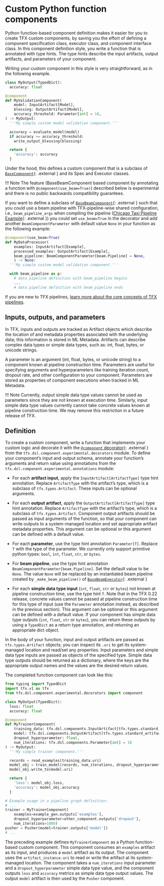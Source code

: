 # Custom Python function components

Python function-based component definition makes it easier for you to create TFX
custom components, by saving you the effort of defining a component
specification class, executor class, and component interface class. In this
component definition style, you write a function that is annotated with type
hints. The type hints describe the input artifacts, output artifacts, and
parameters of your component.

Writing your custom component in this style is very straightforward, as in the
following example.

```python
class MyOutput(TypedDict):
  accuracy: float

@component
def MyValidationComponent(
    model: InputArtifact[Model],
    blessing: OutputArtifact[Model],
    accuracy_threshold: Parameter[int] = 10,
) -> MyOutput:
  '''My simple custom model validation component.'''

  accuracy = evaluate_model(model)
  if accuracy >= accuracy_threshold:
    write_output_blessing(blessing)

  return {
    'accuracy': accuracy
  }
```

Under the hood, this defines a custom component that is a subclass of
[`BaseComponent`](https://github.com/tensorflow/tfx/blob/master/tfx/dsl/components/base/base_component.py){: .external }
and its Spec and Executor classes.

!!! Note
    The feature (BaseBeamComponent based component by annotating a function
    with `@component(use_beam=True)`) described below is experimental and there is
    no public backwards compatibility guarantees.

If you want to define a subclass of
[`BaseBeamComponent`](https://github.com/tensorflow/tfx/blob/master/tfx/dsl/components/base/base_beam_component.py){: .external }
such that you could use a beam pipeline with TFX-pipeline-wise shared
configuration, i.e., `beam_pipeline_args` when compiling the pipeline
([Chicago Taxi Pipeline Example](https://github.com/tensorflow/tfx/blob/master/tfx/examples/chicago_taxi_pipeline/taxi_pipeline_simple.py#L192){: .external })
you could set `use_beam=True` in the decorator and add another
`BeamComponentParameter` with default value `None` in your function as the
following example:

```python
@component(use_beam=True)
def MyDataProcessor(
    examples: InputArtifact[Example],
    processed_examples: OutputArtifact[Example],
    beam_pipeline: BeamComponentParameter[beam.Pipeline] = None,
    ) -> None:
  '''My simple custom model validation component.'''

  with beam_pipeline as p:
    # data pipeline definition with beam_pipeline begins
    ...
    # data pipeline definition with beam_pipeline ends
```

If you are new to TFX pipelines,
[learn more about the core concepts of TFX pipelines](understanding_tfx_pipelines.md).

## Inputs, outputs, and parameters

In TFX, inputs and outputs are tracked as Artifact objects which describe the
location of and metadata properties associated with the underlying data; this
information is stored in ML Metadata. Artifacts can describe complex data types
or simple data types, such as: int, float, bytes, or unicode strings.

A parameter is an argument (int, float, bytes, or unicode string) to a component
known at pipeline construction time. Parameters are useful for specifying
arguments and hyperparameters like training iteration count, dropout rate, and
other configuration to your component. Parameters are stored as properties of
component executions when tracked in ML Metadata.

!!! Note
    Currently, output simple data type values cannot be used as parameters
    since they are not known at execution time. Similarly, input simple data type
    values currently cannot take concrete values known at pipeline construction
    time. We may remove this restriction in a future release of TFX.

## Definition

To create a custom component, write a function that implements your custom logic
and decorate it with the
[`@component` decorator](https://github.com/tensorflow/tfx/blob/master/tfx/dsl/component/experimental/decorators.py){: .external }
from the `tfx.dsl.component.experimental.decorators` module. To define your
component’s input and output schema, annotate your function’s arguments and
return value using annotations from the
`tfx.dsl.component.experimental.annotations` module:

*   For each **artifact input**, apply the `InputArtifact[ArtifactType]` type
    hint annotation. Replace `ArtifactType` with the artifact’s type, which is a
    subclass of `tfx.types.Artifact`. These inputs can be optional arguments.

*   For each **output artifact**, apply the `OutputArtifact[ArtifactType]` type
    hint annotation. Replace `ArtifactType` with the artifact’s type, which is a
    subclass of `tfx.types.Artifact`. Component output artifacts should be
    passed as input arguments of the function, so that your component can write
    outputs to a system-managed location and set appropriate artifact metadata
    properties. This argument can be optional or this argument can be defined
    with a default value.

*   For each **parameter**, use the type hint annotation `Parameter[T]`. Replace
    `T` with the type of the parameter. We currently only support primitive
    python types: `bool`, `int`, `float`, `str`, or `bytes`.

*   For **beam pipeline**, use the type hint annotation
    `BeamComponentParameter[beam.Pipeline]`. Set the default value to be `None`.
    The value `None` will be replaced by an instantiated beam pipeline created
    by `_make_beam_pipeline()` of
    [`BaseBeamExecutor`](https://github.com/tensorflow/tfx/blob/master/tfx/dsl/components/base/base_beam_executor.py){: .external }

*   For each **simple data type input** (`int`, `float`, `str` or `bytes`) not
    known at pipeline construction time, use the type hint `T`. Note that in the
    TFX 0.22 release, concrete values cannot be passed at pipeline construction
    time for this type of input (use the `Parameter` annotation instead, as
    described in the previous section). This argument can be optional or this
    argument can be defined with a default value. If your component has simple
    data type outputs (`int`, `float`, `str` or `bytes`), you can return these
    outputs by using a `TypedDict` as a return type annotation, and returning an
    appropriate dict object.

In the body of your function, input and output artifacts are passed as
`tfx.types.Artifact` objects; you can inspect its `.uri` to get its
system-managed location and read/set any properties. Input parameters and simple
data type inputs are passed as objects of the specified type. Simple data type
outputs should be returned as a dictionary, where the keys are the appropriate
output names and the values are the desired return values.

The completed function component can look like this:

```python
from typing import TypedDict
import tfx.v1 as tfx
from tfx.dsl.component.experimental.decorators import component

class MyOutput(TypedDict):
  loss: float
  accuracy: float

@component
def MyTrainerComponent(
    training_data: tfx.dsl.components.InputArtifact[tfx.types.standard_artifacts.Examples],
    model: tfx.dsl.components.OutputArtifact[tfx.types.standard_artifacts.Model],
    dropout_hyperparameter: float,
    num_iterations: tfx.dsl.components.Parameter[int] = 10
) -> MyOutput:
  '''My simple trainer component.'''

  records = read_examples(training_data.uri)
  model_obj = train_model(records, num_iterations, dropout_hyperparameter)
  model_obj.write_to(model.uri)

  return {
    'loss': model_obj.loss,
    'accuracy': model_obj.accuracy
  }

# Example usage in a pipeline graph definition:
# ...
trainer = MyTrainerComponent(
    examples=example_gen.outputs['examples'],
    dropout_hyperparameter=other_component.outputs['dropout'],
    num_iterations=1000)
pusher = Pusher(model=trainer.outputs['model'])
# ...
```

The preceding example defines `MyTrainerComponent` as a Python function-based
custom component. This component consumes an `examples` artifact as its input,
and produces a `model` artifact as its output. The component uses the
`artifact_instance.uri` to read or write the artifact at its system-managed
location. The component takes a `num_iterations` input parameter and a
`dropout_hyperparameter` simple data type value, and the component outputs
`loss` and `accuracy` metrics as simple data type output values. The output
`model` artifact is then used by the `Pusher` component.
